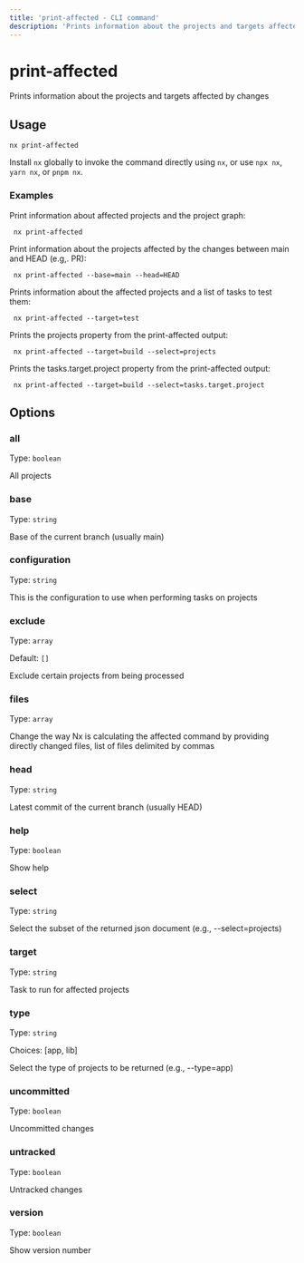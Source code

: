 ```yaml
---
title: 'print-affected - CLI command'
description: 'Prints information about the projects and targets affected by changes'
---
```


# print-affected

Prints information about the projects and targets affected by changes

## Usage

```terminal
nx print-affected
```

Install `nx` globally to invoke the command directly using `nx`, or use `npx nx`, `yarn nx`, or `pnpm nx`.

### Examples

Print information about affected projects and the project graph:

```terminal
 nx print-affected
```

Print information about the projects affected by the changes between main and HEAD (e.g,. PR):

```terminal
 nx print-affected --base=main --head=HEAD
```

Prints information about the affected projects and a list of tasks to test them:

```terminal
 nx print-affected --target=test
```

Prints the projects property from the print-affected output:

```terminal
 nx print-affected --target=build --select=projects
```

Prints the tasks.target.project property from the print-affected output:

```terminal
 nx print-affected --target=build --select=tasks.target.project
```

## Options

### all

Type: `boolean`

All projects

### base

Type: `string`

Base of the current branch (usually main)

### configuration

Type: `string`

This is the configuration to use when performing tasks on projects

### exclude

Type: `array`

Default: `[]`

Exclude certain projects from being processed

### files

Type: `array`

Change the way Nx is calculating the affected command by providing directly changed files, list of files delimited by commas

### head

Type: `string`

Latest commit of the current branch (usually HEAD)

### help

Type: `boolean`

Show help

### select

Type: `string`

Select the subset of the returned json document (e.g., --select=projects)

### target

Type: `string`

Task to run for affected projects

### type

Type: `string`

Choices: [app, lib]

Select the type of projects to be returned (e.g., --type=app)

### uncommitted

Type: `boolean`

Uncommitted changes

### untracked

Type: `boolean`

Untracked changes

### version

Type: `boolean`

Show version number
